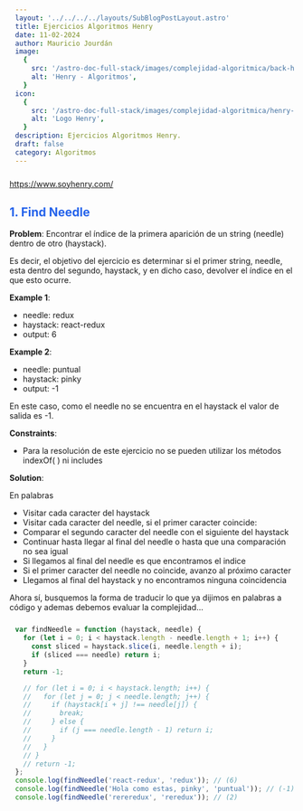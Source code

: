 ```yaml
---
layout: '../../../../layouts/SubBlogPostLayout.astro'
title: Ejercicios Algoritmos Henry
date: 11-02-2024
author: Mauricio Jourdán
image:
  {
    src: '/astro-doc-full-stack/images/complejidad-algoritmica/back-henry.webp',
    alt: 'Henry - Algoritmos',
  }
icon:
  {
    src: '/astro-doc-full-stack/images/complejidad-algoritmica/henry-icon.jpeg',
    alt: 'Logo Henry',
  }
description: Ejercicios Algoritmos Henry.
draft: false
category: Algoritmos
---
```


https://www.soyhenry.com/

## 1. Find Needle

**Problem**: Encontrar el índice de la primera aparición de un string (needle) dentro de otro (haystack).

Es decir, el objetivo del ejercicio es determinar si el primer string, needle, esta dentro del segundo, haystack, y en dicho caso, devolver el índice en el que esto ocurre.

**Example 1**:

- needle: redux
- haystack: react-redux
- output: 6

**Example 2**:

- needle: puntual
- haystack: pinky
- output: -1

En este caso, como el needle no se encuentra en el haystack el valor de salida es -1.

**Constraints**:

- Para la resolución de este ejercicio no se pueden utilizar los métodos indexOf( ) ni includes

**Solution**:

En palabras

- Visitar cada caracter del haystack
- Visitar cada caracter del needle, si el primer caracter coincide:
- Comparar el segundo caracter del needle con el siguiente del haystack
- Continuar hasta llegar al final del needle o hasta que una comparación no sea igual
- Si llegamos al final del needle es que encontramos el indice
- Si el primer caracter del needle no coincide, avanzo al próximo caracter
- Llegamos al final del haystack y no encontramos ninguna coincidencia

Ahora sí, busquemos la forma de traducir lo que ya dijimos en palabras a código y ademas debemos evaluar la complejidad...

```js
var findNeedle = function (haystack, needle) {
  for (let i = 0; i < haystack.length - needle.length + 1; i++) {
    const sliced = haystack.slice(i, needle.length + i);
    if (sliced === needle) return i;
  }
  return -1;

  // for (let i = 0; i < haystack.length; i++) {
  //   for (let j = 0; j < needle.length; j++) {
  //     if (haystack[i + j] !== needle[j]) {
  //       break;
  //     } else {
  //       if (j === needle.length - 1) return i;
  //     }
  //   }
  // }
  // return -1;
};
console.log(findNeedle('react-redux', 'redux')); // (6)
console.log(findNeedle('Hola como estas, pinky', 'puntual')); // (-1)
console.log(findNeedle('rereredux', 'reredux')); // (2)
```

<style>
  h1 { color: #713f12; }
  h2 { color: #2563eb; }
  h3 { color: #a855f7; }
  img {
    width: 100%;
    height: 100%;
    object-fit: cover;
  }
  pre {
    padding: 10px;
  }
</style>
